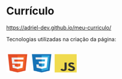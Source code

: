 # Currículo

https://adriel-dev.github.io/meu-curriculo/

Tecnologias utilizadas na criação da página:

<div style="display: inline_block"><br>
  <img align="center" alt="Adriel-HTML" height="50" width="60" src="https://github.com/devicons/devicon/blob/master/icons/html5/html5-original.svg">
  <img align="center" alt="Adriel-CSS" height="50" width="60" src="https://github.com/devicons/devicon/blob/master/icons/css3/css3-original.svg">
  <img align="center" alt="Adriel-JS" height="50" width="60" src="https://github.com/devicons/devicon/blob/master/icons/javascript/javascript-original.svg">
</div>
